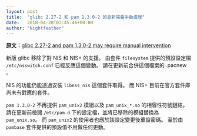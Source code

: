 ```yaml
---
layout: post
title:  "glibc 2.27-2 和 pam 1.3.0-2 的更新需要手動處理"
date:   2018-04-20T07:45:46+00:00
author: "Nightfeather"
---
```


**原文：**[glibc 2.27-2 and pam 1.3.0-2 may require manual intervention](https://www.archlinux.org/news/glibc-227-2-and-pam-130-2-may-require-manual-intervention/)

新版 glibc 移除了對 NIS 和 NIS+ 的支援。
由套件 `filesystem` 提供的預設設定檔 `/etc/nsswitch.conf` 已經反應這個變動。
請在更新前合併這個檔案的 .pacnew 。

NIS 的功能仍能透過安裝 `libnss_nis` 這個套件取得。
而 NIS+ 目前在官方套件庫尚未有對應的套件。

`pam 1.3.0-2` 不再提供 `pam_unix2` 模組以及 `pam_unix_*.so` 的相容性符號鏈結。
請在更新前檢閱 `/etc/pam.d` 下的設定檔，並將已移除的模組替換為 `pam_unix.so`。
而 `pam_unix2` 的使用者也應於該設定變更後重設密碼。
至於由 `pambase` 套件提供的預設值不用做任何更動。

